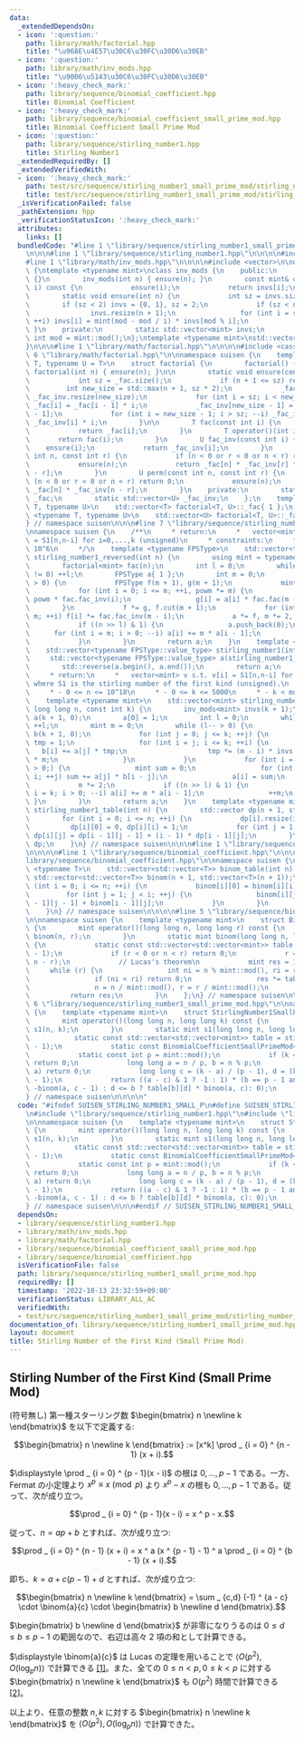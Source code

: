 ```yaml
---
data:
  _extendedDependsOn:
  - icon: ':question:'
    path: library/math/factorial.hpp
    title: "\u968E\u4E57\u30C6\u30FC\u30D6\u30EB"
  - icon: ':question:'
    path: library/math/inv_mods.hpp
    title: "\u9006\u5143\u30C6\u30FC\u30D6\u30EB"
  - icon: ':heavy_check_mark:'
    path: library/sequence/binomial_coefficient.hpp
    title: Binomial Coefficient
  - icon: ':heavy_check_mark:'
    path: library/sequence/binomial_coefficient_small_prime_mod.hpp
    title: Binomial Coefficient Small Prime Mod
  - icon: ':question:'
    path: library/sequence/stirling_number1.hpp
    title: Stirling Number1
  _extendedRequiredBy: []
  _extendedVerifiedWith:
  - icon: ':heavy_check_mark:'
    path: test/src/sequence/stirling_number1_small_prime_mod/stirling_number_of_the_first_kind_small_p_large_n.test.cpp
    title: test/src/sequence/stirling_number1_small_prime_mod/stirling_number_of_the_first_kind_small_p_large_n.test.cpp
  _isVerificationFailed: false
  _pathExtension: hpp
  _verificationStatusIcon: ':heavy_check_mark:'
  attributes:
    links: []
  bundledCode: "#line 1 \"library/sequence/stirling_number1_small_prime_mod.hpp\"\n\
    \n\n\n#line 1 \"library/sequence/stirling_number1.hpp\"\n\n\n\n#include <algorithm>\n\
    #line 1 \"library/math/inv_mods.hpp\"\n\n\n\n#include <vector>\n\nnamespace suisen\
    \ {\ntemplate <typename mint>\nclass inv_mods {\n    public:\n        inv_mods()\
    \ {}\n        inv_mods(int n) { ensure(n); }\n        const mint& operator[](int\
    \ i) const {\n            ensure(i);\n            return invs[i];\n        }\n\
    \        static void ensure(int n) {\n            int sz = invs.size();\n    \
    \        if (sz < 2) invs = {0, 1}, sz = 2;\n            if (sz < n + 1) {\n \
    \               invs.resize(n + 1);\n                for (int i = sz; i <= n;\
    \ ++i) invs[i] = mint(mod - mod / i) * invs[mod % i];\n            }\n       \
    \ }\n    private:\n        static std::vector<mint> invs;\n        static constexpr\
    \ int mod = mint::mod();\n};\ntemplate <typename mint>\nstd::vector<mint> inv_mods<mint>::invs{};\n\
    }\n\n\n#line 1 \"library/math/factorial.hpp\"\n\n\n\n#include <cassert>\n#line\
    \ 6 \"library/math/factorial.hpp\"\n\nnamespace suisen {\n    template <typename\
    \ T, typename U = T>\n    struct factorial {\n        factorial() {}\n       \
    \ factorial(int n) { ensure(n); }\n\n        static void ensure(const int n) {\n\
    \            int sz = _fac.size();\n            if (n + 1 <= sz) return;\n   \
    \         int new_size = std::max(n + 1, sz * 2);\n            _fac.resize(new_size),\
    \ _fac_inv.resize(new_size);\n            for (int i = sz; i < new_size; ++i)\
    \ _fac[i] = _fac[i - 1] * i;\n            _fac_inv[new_size - 1] = U(1) / _fac[new_size\
    \ - 1];\n            for (int i = new_size - 1; i > sz; --i) _fac_inv[i - 1] =\
    \ _fac_inv[i] * i;\n        }\n\n        T fac(const int i) {\n            ensure(i);\n\
    \            return _fac[i];\n        }\n        T operator()(int i) {\n     \
    \       return fac(i);\n        }\n        U fac_inv(const int i) {\n        \
    \    ensure(i);\n            return _fac_inv[i];\n        }\n        U binom(const\
    \ int n, const int r) {\n            if (n < 0 or r < 0 or n < r) return 0;\n\
    \            ensure(n);\n            return _fac[n] * _fac_inv[r] * _fac_inv[n\
    \ - r];\n        }\n        U perm(const int n, const int r) {\n            if\
    \ (n < 0 or r < 0 or n < r) return 0;\n            ensure(n);\n            return\
    \ _fac[n] * _fac_inv[n - r];\n        }\n    private:\n        static std::vector<T>\
    \ _fac;\n        static std::vector<U> _fac_inv;\n    };\n    template <typename\
    \ T, typename U>\n    std::vector<T> factorial<T, U>::_fac{ 1 };\n    template\
    \ <typename T, typename U>\n    std::vector<U> factorial<T, U>::_fac_inv{ 1 };\n\
    } // namespace suisen\n\n\n#line 7 \"library/sequence/stirling_number1.hpp\"\n\
    \nnamespace suisen {\n    /**\n     * return:\n     *   vector<mint> v s.t. v[i]\
    \ = S1[n,n-i] for i=0,...,k (unsigned)\n     * constraints:\n     *   0 <= n <=\
    \ 10^6\n     */\n    template <typename FPSType>\n    std::vector<typename FPSType::value_type>\
    \ stirling_number1_reversed(int n) {\n        using mint = typename FPSType::value_type;\n\
    \        factorial<mint> fac(n);\n        int l = 0;\n        while ((n >> l)\
    \ != 0) ++l;\n        FPSType a{ 1 };\n        int m = 0;\n        while (l--\
    \ > 0) {\n            FPSType f(m + 1), g(m + 1);\n            mint powm = 1;\n\
    \            for (int i = 0; i <= m; ++i, powm *= m) {\n                f[i] =\
    \ powm * fac.fac_inv(i);\n                g[i] = a[i] * fac.fac(m - i);\n    \
    \        }\n            f *= g, f.cut(m + 1);\n            for (int i = 0; i <=\
    \ m; ++i) f[i] *= fac.fac_inv(m - i);\n            a *= f, m *= 2, a.cut(m + 1);\n\
    \            if ((n >> l) & 1) {\n                a.push_back(0);\n          \
    \      for (int i = m; i > 0; --i) a[i] += m * a[i - 1];\n                ++m;\n\
    \            }\n        }\n        return a;\n    }\n    template <typename FPSType>\n\
    \    std::vector<typename FPSType::value_type> stirling_number1(int n) {\n   \
    \     std::vector<typename FPSType::value_type> a(stirling_number1_reversed<FPSType>(n));\n\
    \        std::reverse(a.begin(), a.end());\n        return a;\n    }\n    /**\n\
    \     * return:\n     *   vector<mint> v s.t. v[i] = S1[n,n-i] for i=0,...,k,\
    \ where S1 is the stirling number of the first kind (unsigned).\n     * constraints:\n\
    \     * - 0 <= n <= 10^18\n     * - 0 <= k <= 5000\n     * - k < mod\n     */\n\
    \    template <typename mint>\n    std::vector<mint> stirling_number1_reversed(const\
    \ long long n, const int k) {\n        inv_mods<mint> invs(k + 1);\n        std::vector<mint>\
    \ a(k + 1, 0);\n        a[0] = 1;\n        int l = 0;\n        while (n >> l)\
    \ ++l;\n        mint m = 0;\n        while (l-- > 0) {\n            std::vector<mint>\
    \ b(k + 1, 0);\n            for (int j = 0; j <= k; ++j) {\n                mint\
    \ tmp = 1;\n                for (int i = j; i <= k; ++i) {\n                 \
    \   b[i] += a[j] * tmp;\n                    tmp *= (m - i) * invs[i - j + 1]\
    \ * m;\n                }\n            }\n            for (int i = k + 1; i--\
    \ > 0;) {\n                mint sum = 0;\n                for (int j = 0; j <=\
    \ i; ++j) sum += a[j] * b[i - j];\n                a[i] = sum;\n            }\n\
    \            m *= 2;\n            if ((n >> l) & 1) {\n                for (int\
    \ i = k; i > 0; --i) a[i] += m * a[i - 1];\n                ++m;\n           \
    \ }\n        }\n        return a;\n    }\n    template <typename mint>\n    std::vector<std::vector<mint>>\
    \ stirling_number1_table(int n) {\n        std::vector dp(n + 1, std::vector<mint>{});\n\
    \        for (int i = 0; i <= n; ++i) {\n            dp[i].resize(i + 1);\n  \
    \          dp[i][0] = 0, dp[i][i] = 1;\n            for (int j = 1; j < i; ++j)\
    \ dp[i][j] = dp[i - 1][j - 1] + (i - 1) * dp[i - 1][j];\n        }\n        return\
    \ dp;\n    }\n} // namespace suisen\n\n\n#line 1 \"library/sequence/binomial_coefficient_small_prime_mod.hpp\"\
    \n\n\n\n#line 1 \"library/sequence/binomial_coefficient.hpp\"\n\n\n\n#line 5 \"\
    library/sequence/binomial_coefficient.hpp\"\n\nnamespace suisen {\n    template\
    \ <typename T>\n    std::vector<std::vector<T>> binom_table(int n) {\n       \
    \ std::vector<std::vector<T>> binom(n + 1, std::vector<T>(n + 1));\n        for\
    \ (int i = 0; i <= n; ++i) {\n            binom[i][0] = binom[i][i] = 1;\n   \
    \         for (int j = 1; j < i; ++j) {\n                binom[i][j] = binom[i\
    \ - 1][j - 1] + binom[i - 1][j];\n            }\n        }\n        return binom;\n\
    \    }\n} // namespace suisen\n\n\n\n#line 5 \"library/sequence/binomial_coefficient_small_prime_mod.hpp\"\
    \n\nnamespace suisen {\n    template <typename mint>\n    struct BinomialCoefficientSmallPrimeMod\
    \ {\n        mint operator()(long long n, long long r) const {\n            return\
    \ binom(n, r);\n        }\n        static mint binom(long long n, long long r)\
    \ {\n            static const std::vector<std::vector<mint>> table = binom_table<mint>(mint::mod()\
    \ - 1);\n            if (r < 0 or n < r) return 0;\n            r = std::min(r,\
    \ n - r);\n            // Lucas's theorem\n            mint res = 1;\n       \
    \     while (r) {\n                int ni = n % mint::mod(), ri = r % mint::mod();\n\
    \                if (ni < ri) return 0;\n                res *= table[ni][ri];\n\
    \                n = n / mint::mod(), r = r / mint::mod();\n            }\n  \
    \          return res;\n        }\n    };\n} // namespace suisen\n\n\n\n#line\
    \ 6 \"library/sequence/stirling_number1_small_prime_mod.hpp\"\n\nnamespace suisen\
    \ {\n    template <typename mint>\n    struct StirlingNumber1SmallPrimeMod {\n\
    \        mint operator()(long long n, long long k) const {\n            return\
    \ s1(n, k);\n        }\n        static mint s1(long long n, long long k) {\n \
    \           static const std::vector<std::vector<mint>> table = stirling_number1_table<mint>(mint::mod()\
    \ - 1);\n            static const BinomialCoefficientSmallPrimeMod<mint> binom{};\n\
    \            static const int p = mint::mod();\n            if (k < 0 or n < k)\
    \ return 0;\n            long long a = n / p, b = n % p;\n            if (k <\
    \ a) return 0;\n            long long c = (k - a) / (p - 1), d = (k - a) % (p\
    \ - 1);\n            return ((a - c) & 1 ? -1 : 1) * (b == p - 1 and d == 0 ?\
    \ -binom(a, c - 1) : d <= b ? table[b][d] * binom(a, c): 0);\n        }\n    };\n\
    } // namespace suisen\n\n\n\n"
  code: "#ifndef SUISEN_STIRLING_NUMBER1_SMALL_P\n#define SUISEN_STIRLING_NUMBER1_SMALL_P\n\
    \n#include \"library/sequence/stirling_number1.hpp\"\n#include \"library/sequence/binomial_coefficient_small_prime_mod.hpp\"\
    \n\nnamespace suisen {\n    template <typename mint>\n    struct StirlingNumber1SmallPrimeMod\
    \ {\n        mint operator()(long long n, long long k) const {\n            return\
    \ s1(n, k);\n        }\n        static mint s1(long long n, long long k) {\n \
    \           static const std::vector<std::vector<mint>> table = stirling_number1_table<mint>(mint::mod()\
    \ - 1);\n            static const BinomialCoefficientSmallPrimeMod<mint> binom{};\n\
    \            static const int p = mint::mod();\n            if (k < 0 or n < k)\
    \ return 0;\n            long long a = n / p, b = n % p;\n            if (k <\
    \ a) return 0;\n            long long c = (k - a) / (p - 1), d = (k - a) % (p\
    \ - 1);\n            return ((a - c) & 1 ? -1 : 1) * (b == p - 1 and d == 0 ?\
    \ -binom(a, c - 1) : d <= b ? table[b][d] * binom(a, c): 0);\n        }\n    };\n\
    } // namespace suisen\n\n\n#endif // SUISEN_STIRLING_NUMBER1_SMALL_P\n"
  dependsOn:
  - library/sequence/stirling_number1.hpp
  - library/math/inv_mods.hpp
  - library/math/factorial.hpp
  - library/sequence/binomial_coefficient_small_prime_mod.hpp
  - library/sequence/binomial_coefficient.hpp
  isVerificationFile: false
  path: library/sequence/stirling_number1_small_prime_mod.hpp
  requiredBy: []
  timestamp: '2022-10-13 23:32:59+09:00'
  verificationStatus: LIBRARY_ALL_AC
  verifiedWith:
  - test/src/sequence/stirling_number1_small_prime_mod/stirling_number_of_the_first_kind_small_p_large_n.test.cpp
documentation_of: library/sequence/stirling_number1_small_prime_mod.hpp
layout: document
title: Stirling Number of the First Kind (Small Prime Mod)
---
```

## Stirling Number of the First Kind (Small Prime Mod)

(符号無し) 第一種スターリング数 $\begin{bmatrix} n \newline k \end{bmatrix}$ を以下で定義する:

$$\begin{bmatrix} n \newline k \end{bmatrix} := [x^k] \prod _ {i = 0} ^ {n - 1} (x + i).$$

$\displaystyle \prod _ {i = 0} ^ {p - 1}(x - i)$ の根は $0,\ldots,p-1$ である。一方、Fermat の小定理より $x ^ p \equiv x \pmod{p}$ より $x ^ p - x$ の根も $0,\ldots,p-1$ である。従って、次が成り立つ。

$$\prod _ {i = 0} ^ {p - 1}(x - i) = x ^ p - x.$$

従って、$n=ap+b$ とすれば、次が成り立つ:

$$\prod _ {i = 0} ^ {n - 1} (x + i) = x ^ a (x ^ {p - 1} - 1) ^ a \prod _ {i = 0} ^ {b - 1} (x + i).$$

即ち、$k=a+c(p-1)+d$ とすれば、次が成り立つ:

$$\begin{bmatrix} n \newline k \end{bmatrix} = \sum _ {c,d} (-1) ^ {a - c} \cdot \binom{a}{c} \cdot \begin{bmatrix} b \newline d \end{bmatrix}.$$

$\begin{bmatrix} b \newline d \end{bmatrix}$ が非零になりうるのは $0\leq d\leq b\leq p-1$ の範囲なので、右辺は高々 $2$ 項の和として計算できる。

$\displaystyle \binom{a}{c}$ は Lucas の定理を用いることで $\langle O(p ^ 2),O(\log _p n)\rangle$ で計算できる [[1]](https://suisen-cp.github.io/cp-library-cpp/library/sequence/binomial_coefficient_small_prime_mod.hpp)。また、全ての $0\leq n\lt p,0\leq k\lt p$ に対する $\begin{bmatrix} n \newline k \end{bmatrix}$ も $O(p ^ 2)$ 時間で計算できる [[2]](https://suisen-cp.github.io/cp-library-cpp/library/sequence/stirling_number1.hpp)。

以上より、任意の整数 $n,k$ に対する $\begin{bmatrix} n \newline k \end{bmatrix}$ を $\langle O(p ^ 2),O(\log _p n)\rangle$ で計算できた。
